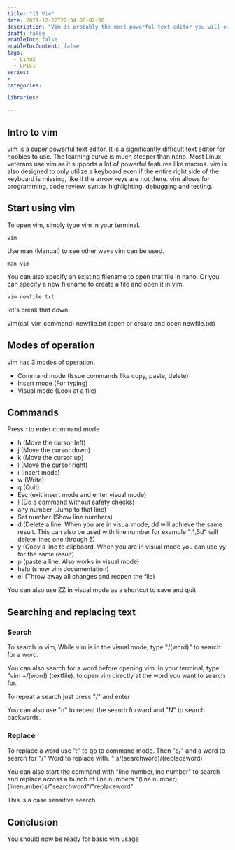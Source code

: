 ```yaml
---
title: "11 Vim"
date: 2021-12-22T22:34:06+02:00
description: "Vim is probably the most powerful text editor you will ever learn"
draft: false
enableToc: false
enableTocContent: false
tags:
  - Linux
  - LPIC1
series:
-
categories:

libraries:

---
```


## Intro to vim

vim is a super powerful text editor. It is a significantly difficult text editor for noobies to use.
The learning curve is much steeper than nano.
Most Linux veterans use vim as it supports a lot of powerful features like macros.
vim is also designed to only utilize a keyboard even if the entire right side of the keyboard is missing, like if the arrow keys are not there.
vim allows for programming, code review, syntax highlighting, debugging and testing.

## Start using vim

To open vim, simply type vim in your terminal.

```
vim
```

Use man (Manual) to see other ways vim can be used.

```
man vim
```

You can also specify an existing filename to open that file in nano. Or you can specify a new filename to create a file and open it in vim.

```
vim newfile.txt
```
let's break that down

vim(call vim command) newfile.txt (open or create and open newfile.txt)

## Modes of operation

vim has 3 modes of operation.

* Command mode (Issue commands like copy, paste, delete)
* Insert mode (For typing)
* Visual mode (Look at a file)

## Commands

Press : to enter command mode

* h (Move the cursor left)
* j (Move the cursor down)
* k (Move the cursor up)
* l (Move the cursor right)
* i (Insert mode)
* w (Write)
* q (Quit)
* Esc (exit insert mode and enter visual mode)
* ! (Do a command without safety checks)
* any number (Jump to that line)
* Set number (Show line numbers)
* d (Delete a line. When you are in visual mode, dd will achieve the same result. This can also be used   with line number for example ":1,5d" will delete lines one through 5)
* y (Copy a line to clipboard. When you are in visual mode you can use yy for the same result)
* p (paste a line. Also works in visual mode)
* help (show vim documentation)
* e! (Throw away all changes and reopen the file)

You can also use ZZ in visual mode as a shortcut to save and quit

## Searching and replacing text

### Search

To search in vim, While vim is in the visual mode, type "/(word)" to search for a word.

You can also search for a word before opening vim. In your terminal, type "vim +/(word) (textfile). to open vim directly at the word you want to search for.

To repeat a search just press "/" and enter

You can also use "n" to repeat the search forward and "N" to search  backwards.

### Replace

To replace a word use ":" to go to command mode. Then  "s/" and a word to search for "/" Word to replace with. ":s/(searchword)/(replaceword)

You can also start the command with "line number,line number" to search and replace across a bunch of line numbers "(line number),(linenumber)s/"searchword"/"replaceword"

This is a case sensitive search



## Conclusion

You should now be ready for basic vim usage
